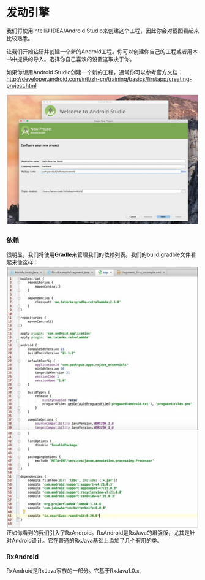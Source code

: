 # 发动引擎

我们将使用IntelliJ IDEA/Android Studio来创建这个工程，因此你会对截图看起来比较熟悉。

让我们开始钻研并创建一个新的Android工程。你可以创建你自己的工程或者用本书中提供的导入。选择你自己喜欢的设置这取决于你。

如果你想用Android Studio创建一个新的工程，通常你可以参考官方文档：http://developer.android.com/intl/zh-cn/training/basics/firstapp/creating-project.html

![](chapter3_1.png)

### 依赖

很明显，我们将使用**Gradle**来管理我们的依赖列表。我们的build.gradble文件看起来像这样：
 ![](chapter3_2.png)
 ![](chapter3_3.png)
正如你看到的我们引入了RxAndroid。RxAndroid是RxJava的增强版，尤其是针对Android设计。它在普通的RxJava基础上添加了几个有用的类。

### RxAndroid

RxAndroid是RxJava家族的一部分。它基于RxJava1.0.x,
